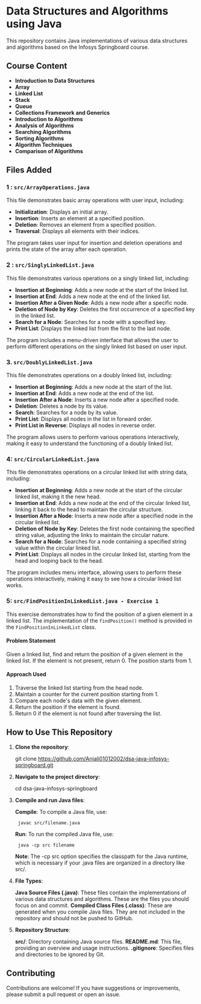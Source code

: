 # Data Structures and Algorithms using Java

This repository contains Java implementations of various data structures and algorithms based on the Infosys Springboard course.

## Course Content

- **Introduction to Data Structures**
- **Array**
- **Linked List**
- **Stack**
- **Queue**
- **Collections Framework and Generics**
- **Introduction to Algorithms**
- **Analysis of Algorithms**
- **Searching Algorithms**
- **Sorting Algorithms**
- **Algorithm Techniques**
- **Comparison of Algorithms**

## Files Added

 ### 1 : `src/ArrayOperations.java`

This file demonstrates basic array operations with user input, including:

- **Initialization**: Displays an initial array.
- **Insertion**: Inserts an element at a specified position.
- **Deletion**: Removes an element from a specified position.
- **Traversal**: Displays all elements with their indices.

The program takes user input for insertion and deletion operations and prints the state of the array after each operation.

### 2 : `src/SinglyLinkedList.java`

This file demonstrates various operations on a singly linked list, including:

- **Insertion at Beginning**: Adds a new node at the start of the linked list.
- **Insertion at End**: Adds a new node at the end of the linked list.
- **Insertion After a Given Node**: Adds a new node after a specific node.
- **Deletion of Node by Key**: Deletes the first occurrence of a specified key in the linked list.
- **Search for a Node**: Searches for a node with a specified key.
- **Print List**: Displays the linked list from the first to the last node.

The program includes a menu-driven interface that allows the user to perform different operations on the singly linked list based on user input.

### 3. `src/DoublyLinkedList.java`

This file demonstrates operations on a doubly linked list, including:

- **Insertion at Beginning**: Adds a new node at the start of the list.
- **Insertion at End**: Adds a new node at the end of the list.
- **Insertion After a Node**: Inserts a new node after a specified node.
- **Deletion**: Deletes a node by its value.
- **Search**: Searches for a node by its value.
- **Print List**: Displays all nodes in the list in forward order.
- **Print List in Reverse**: Displays all nodes in reverse order.

The program allows users to perform various operations interactively, making it easy to understand the functioning of a doubly linked list.

### 4: `src/CircularLinkedList.java`

This file demonstrates operations on a circular linked list with string data, including:

- **Insertion at Beginning**: Adds a new node at the start of the circular linked list, making it the new head.
- **Insertion at End**: Adds a new node at the end of the circular linked list, linking it back to the head to maintain the circular structure.
- **Insertion After a Node**: Inserts a new node after a specified node in the circular linked list.
- **Deletion of Node by Key**: Deletes the first node containing the specified string value, adjusting the links to maintain the circular nature.
- **Search for a Node**: Searches for a node containing a specified string value within the circular linked list.
- **Print List**: Displays all nodes in the circular linked list, starting from the head and looping back to the head.

The program includes menu interface, allowing users to perform these operations interactively, making it easy to see how a circular linked list works.

### 5: `src/FindPositionInLinkedList.java - Exercise 1`

This exercise demonstrates how to find the position of a given element in a linked list. The implementation of the `findPosition()` method is provided in the `FindPositionInLinkedList` class.

#### **Problem Statement**

Given a linked list, find and return the position of a given element in the linked list. If the element is not present, return 0. The position starts from 1.

#### **Approach Used**

1. Traverse the linked list starting from the head node.
2. Maintain a counter for the current position starting from 1.
3. Compare each node's data with the given element.
4. Return the position if the element is found.
5. Return 0 if the element is not found after traversing the list.

## How to Use This Repository

1. **Clone the repository**:

   git clone https://github.com/Anjali01012002/dsa-java-infosys-springboard.git

2. **Navigate to the project directory**: 

    cd dsa-java-infosys-springboard

3. **Compile and run Java files**:

    **Compile**: To compile a Java file, use:

        javac src/filename.java

    **Run**: To run the compiled Java file, use: 

        java -cp src filename  

    **Note**: The -cp src option specifies the classpath for the Java runtime, which is necessary if your .java files are organized in a directory like src/.

4. **File Types**:

    **Java Source Files (.java)**: These files contain the implementations of various data structures and algorithms. These are the files you should focus on and commit.
    **Compiled Class Files (.class)**: These are generated when you compile Java files. They are not included in the repository and should not be pushed to GitHub.

5. **Repository Structure**:

    **src/**: Directory containing Java source files.
    **README.md**: This file, providing an overview and usage instructions.
    **.gitignore**: Specifies files and directories to be ignored by Git.

## Contributing
Contributions are welcome! If you have suggestions or improvements, please submit a pull request or open an issue.